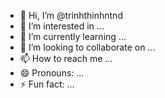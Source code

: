 - 👋 Hi, I’m @trinhthinhntnd
- 👀 I’m interested in ...
- 🌱 I’m currently learning ...
- 💞️ I’m looking to collaborate on ...
- 📫 How to reach me ...
- 😄 Pronouns: ...
- ⚡ Fun fact: ...

<!---
trinhthinhntnd/trinhthinhntnd is a ✨ special ✨ repository because its `README.md` (this file) appears on your GitHub profile.
You can click the Preview link to take a look at your changes.
--->
